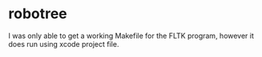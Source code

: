 # robotree

I was only able to get a working Makefile for the FLTK program, however it does run using xcode project file.
